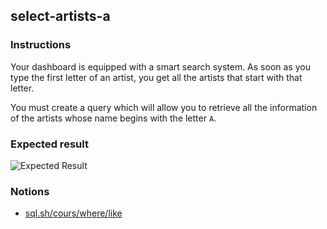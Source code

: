 ## select-artists-a

### Instructions

Your dashboard is equipped with a smart search system. As soon as you type the first letter of an artist, you get all the artists that start with that letter.

You must create a query which will allow you to retrieve all the information of the artists whose name begins with the letter `A`.

### Expected result

![Expected Result](https://thomaslenaour.github.io/ytrack/subjects/select-artists-a/expected.png)

### Notions

- [sql.sh/cours/where/like](https://sql.sh/cours/where/like)
